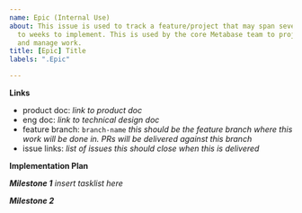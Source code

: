 ```yaml
---
name: Epic (Internal Use)
about: This issue is used to track a feature/project that may span several days
  to weeks to implement. This is used by the core Metabase team to project plan
  and manage work.
title: [Epic] Title
labels: ".Epic"

---
```


**Links**
- product doc: _link to product doc_
- eng doc: _link to technical design doc_
- feature branch: `branch-name` _this should be the feature branch where this work will be done in. PRs will be delivered against this branch_
- issue links: _list of issues this should close when this is delivered_

**Implementation Plan**


***Milestone 1***
_insert tasklist here_

***Milestone 2***

